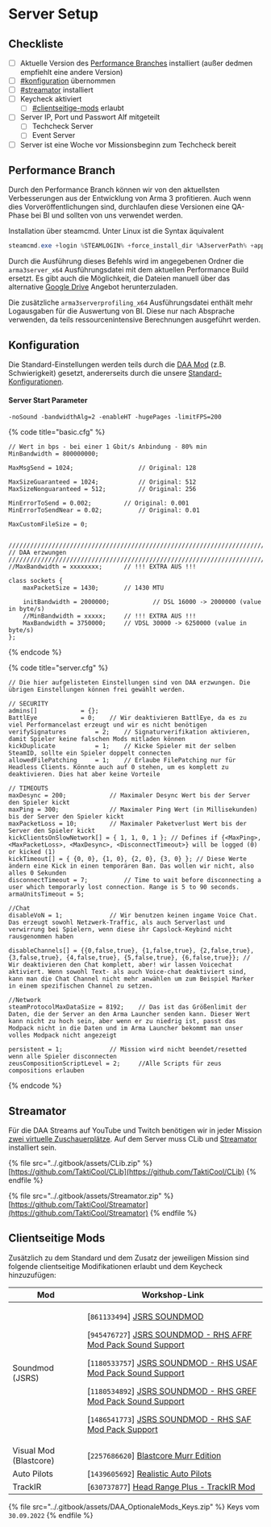 # Server Setup

## Checkliste

* [ ] Aktuelle Version des [Performance Branches](https://forums.bohemia.net/forums/topic/160288-arma-3-stable-server-208-performance-binary-feedback/) installiert (außer dedmen empfiehlt eine andere Version)
* [ ] [#konfiguration](server-setup.md#konfiguration "mention") übernommen
* [ ] [#streamator](server-setup.md#streamator "mention") installiert
* [ ] Keycheck aktiviert
  * [ ] [#clientseitige-mods](server-setup.md#clientseitige-mods "mention") erlaubt
* [ ] Server IP, Port und Passwort Alf mitgeteilt
  * [ ] Techcheck Server
  * [ ] Event Server
* [ ] Server ist eine Woche vor Missionsbeginn zum Techcheck bereit

## Performance Branch

Durch den Performance Branch können wir von den aktuellsten Verbesserungen aus der Entwicklung von Arma 3 profitieren. Auch wenn dies Vorveröffentlichungen sind, durchlaufen diese Versionen eine QA-Phase bei BI und sollten von uns verwendet werden.

Installation über steamcmd. Unter Linux ist die Syntax äquivalent

```powershell
steamcmd.exe +login %STEAMLOGIN% +force_install_dir %A3serverPath% +app_update 233780 -beta profiling -betapassword CautionSpecialProfilingAndTestingBranchArma3 validate +quit
```

Durch die Ausführung dieses Befehls wird im angegebenen Ordner die `arma3server_x64` Ausführungsdatei mit dem aktuellen Performance Build ersetzt. Es gibt auch die Möglichkeit, die Dateien manuell über das alternative [Google Drive](https://drive.google.com/drive/folders/15p9j7C2nHUt6NoVfChX4YFuqzFXzblJh) Angebot herunterzuladen.

Die zusätzliche `arma3serverprofiling_x64` Ausführungsdatei enthält mehr Logausgaben für die Auswertung von BI. Diese nur nach Absprache verwenden, da teils ressourcenintensive Berechnungen ausgeführt werden.

## Konfiguration

Die Standard-Einstellungen werden teils durch die [DAA Mod](https://github.com/dedmen/DAAMod/blob/main/settings/cbasettings.sqf) (z.B. Schwierigkeit) gesetzt, andererseits durch die unsere [Standard-Konfigurationen](https://www.deutsche-arma-allianz.de/cloud/index.php/s/jf8M1Sgrk2eQ0vW?path=%2FSettings).

#### Server Start Parameter

`-noSound -bandwidthAlg=2 -enableHT -hugePages -limitFPS=200`

{% code title="basic.cfg" %}
```editorconfig
// Wert in bps - bei einer 1 Gbit/s Anbindung - 80% min
MinBandwidth = 800000000;

MaxMsgSend = 1024;          		// Original: 128

MaxSizeGuaranteed = 1024;     		// Original: 512
MaxSizeNonguaranteed = 512;   		// Original: 256

MinErrorToSend = 0.002;			// Original: 0.001
MinErrorToSendNear = 0.02;   		// Original: 0.01

MaxCustomFileSize = 0;


///////////////////////////////////////////////////////////////////////////////
// DAA erzwungen
///////////////////////////////////////////////////////////////////////////////
//MaxBandwidth = xxxxxxxx;		// !!! EXTRA AUS !!!

class sockets {
    maxPacketSize = 1430;		// 1430 MTU
    
    initBandwidth = 2000000;	        // DSL 16000 -> 2000000 (value in byte/s)
    //MinBandwidth = xxxxx;		// !!! EXTRA AUS !!!
    MaxBandwidth = 3750000;		// VDSL 30000 -> 6250000 (value in byte/s)
};
```
{% endcode %}



{% code title="server.cfg" %}
```editorconfig
// Die hier aufgelisteten Einstellungen sind von DAA erzwungen. Die übrigen Einstellungen können frei gewählt werden.

// SECURITY
admins[]			= {};
BattlEye			= 0;	// Wir deaktivieren BattlEye, da es zu viel Performancelast erzeugt und wir es nicht benötigen
verifySignatures		= 2;	// Signaturverifikation aktivieren, damit Spieler keine falschen Mods mitladen können
kickDuplicate			= 1;	// Kicke Spieler mit der selben SteamID, sollte ein Spieler doppelt connecten
allowedFilePatching		= 1;	// Erlaube FilePatching nur für Headless Clients. Könnte auch auf 0 stehen, um es komplett zu deaktivieren. Dies hat aber keine Vorteile

// TIMEOUTS
maxDesync = 200;			// Maximaler Desync Wert bis der Server den Spieler kickt
maxPing = 300;				// Maximaler Ping Wert (in Millisekunden) bis der Server den Spieler kickt
maxPacketLoss = 10;			// Maximaler Paketverlust Wert bis der Server den Spieler kickt
kickClientsOnSlowNetwork[] = { 1, 1, 0, 1 }; // Defines if {<MaxPing>, <MaxPacketLoss>, <MaxDesync>, <DisconnectTimeout>} will be logged (0) or kicked (1)
kickTimeout[] = { {0, 0}, {1, 0}, {2, 0}, {3, 0} }; // Diese Werte ändern eine Kick in einen temporären Ban. Das wollen wir nicht, also alles 0 Sekunden
disconnectTimeout = 7;			// Time to wait before disconnecting a user which temporarly lost connection. Range is 5 to 90 seconds.
armaUnitsTimeout = 5;

//Chat
disableVoN = 1;				// Wir benutzen keinen ingame Voice Chat. Das erzeugt sowohl Netzwerk-Traffic, als auch Serverlast und verwirrung bei Spielern, wenn diese ihr Capslock-Keybind nicht rausgenommen haben

disableChannels[] = {{0,false,true}, {1,false,true}, {2,false,true}, {3,false,true}, {4,false,true}, {5,false,true}, {6,false,true}}; // Wir deaktivieren den Chat komplett, aber! wir lassen Voicechat aktiviert. Wenn sowohl Text- als auch Voice-chat deaktiviert sind, kann man die Chat Channel nicht mehr anwählen um zum Beispiel Marker in einem spezifischen Channel zu setzen.

//Network
steamProtocolMaxDataSize = 8192;	// Das ist das Größenlimit der Daten, die der Server an den Arma Launcher senden kann. Dieser Wert kann nicht zu hoch sein, aber wenn er zu niedrig ist, passt das Modpack nicht in die Daten und im Arma Launcher bekommt man unser volles Modpack nicht angezeigt

persistent = 1;				// Mission wird nicht beendet/resetted wenn alle Spieler disconnecten
zeusCompositionScriptLevel = 2;		//Alle Scripts für zeus compositions erlauben
```
{% endcode %}

## Streamator

Für die DAA Streams auf YouTube und Twitch benötigen wir in jeder Mission [zwei virtuelle Zuschauerplätze](https://wiki.tacticalteam.de/Missionsbau/Skriptsammlung#streamator). Auf dem Server muss CLib und [Streamator](https://github.com/TaktiCool/Streamator) installiert sein.

{% file src="../.gitbook/assets/CLib.zip" %}
[https://github.com/TaktiCool/CLib](https://github.com/TaktiCool/CLib)
{% endfile %}

{% file src="../.gitbook/assets/Streamator.zip" %}
[https://github.com/TaktiCool/Streamator](https://github.com/TaktiCool/Streamator)
{% endfile %}

## Clientseitige Mods

Zusätzlich zu dem Standard und dem Zusatz der jeweiligen Mission sind folgende clientseitige Modifikationen erlaubt und dem Keycheck hinzuzufügen:

| Mod                    | Workshop-Link                                                                                                                                                                                                                                                                                                                                                                                                                                                                                                                                                                                                                                                                                                                                                                    |
| ---------------------- | -------------------------------------------------------------------------------------------------------------------------------------------------------------------------------------------------------------------------------------------------------------------------------------------------------------------------------------------------------------------------------------------------------------------------------------------------------------------------------------------------------------------------------------------------------------------------------------------------------------------------------------------------------------------------------------------------------------------------------------------------------------------------------- |
| Soundmod (JSRS)        | <p>[<code>861133494</code>] <a href="https://steamcommunity.com/workshop/filedetails/?id=861133494">JSRS SOUNDMOD</a></p><p>[<code>945476727</code>] <a href="https://steamcommunity.com/sharedfiles/filedetails/?id=945476727">JSRS SOUNDMOD - RHS AFRF Mod Pack Sound Support</a></p><p>[<code>1180533757</code>] <a href="https://steamcommunity.com/sharedfiles/filedetails/?id=1180533757">JSRS SOUNDMOD - RHS USAF Mod Pack Sound Support</a></p><p>[<code>1180534892</code>] <a href="https://steamcommunity.com/sharedfiles/filedetails/?id=1180534892">JSRS SOUNDMOD - RHS GREF Mod Pack Sound Support</a></p><p>[<code>1486541773</code>] <a href="https://steamcommunity.com/sharedfiles/filedetails/?id=1486541773">JSRS SOUNDMOD - RHS SAF Mod Pack Support</a></p> |
| Visual Mod (Blastcore) | \[`2257686620`] [Blastcore Murr Edition](https://steamcommunity.com/sharedfiles/filedetails/?id=2257686620)                                                                                                                                                                                                                                                                                                                                                                                                                                                                                                                                                                                                                                                                      |
| Auto Pilots            | \[`1439605692`] [Realistic Auto Pilots](https://steamcommunity.com/sharedfiles/filedetails/?id=1439605692)                                                                                                                                                                                                                                                                                                                                                                                                                                                                                                                                                                                                                                                                       |
| TrackIR                | \[`630737877`] [Head Range Plus - TrackIR Mod](https://steamcommunity.com/sharedfiles/filedetails/?id=630737877)                                                                                                                                                                                                                                                                                                                                                                                                                                                                                                                                                                                                                                                                 |

{% file src="../.gitbook/assets/DAA_OptionaleMods_Keys.zip" %}
Keys vom `30.09.2022`
{% endfile %}
